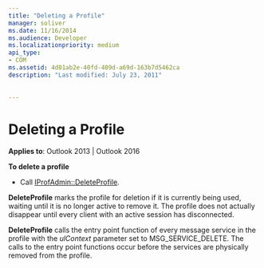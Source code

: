 ```yaml
---
title: "Deleting a Profile"
manager: soliver
ms.date: 11/16/2014
ms.audience: Developer
ms.localizationpriority: medium
api_type:
- COM
ms.assetid: 4d01ab2e-40fd-409d-a69d-163b7d5462ca
description: "Last modified: July 23, 2011"
 
 
---
```


# Deleting a Profile

  
  
**Applies to**: Outlook 2013 | Outlook 2016 
  
 **To delete a profile**
  
- Call [IProfAdmin::DeleteProfile](iprofadmin-deleteprofile.md).
    
 **DeleteProfile** marks the profile for deletion if it is currently being used, waiting until it is no longer active to remove it. The profile does not actually disappear until every client with an active session has disconnected. 
  
 **DeleteProfile** calls the entry point function of every message service in the profile with the  _ulContext_ parameter set to MSG_SERVICE_DELETE. The calls to the entry point functions occur before the services are physically removed from the profile. 
  


